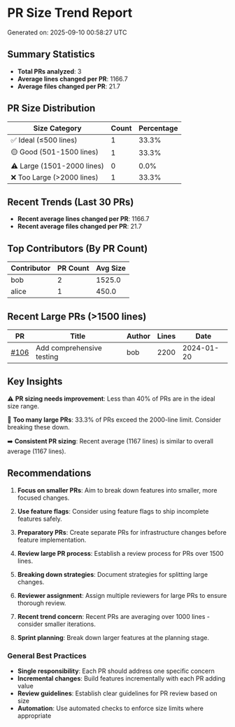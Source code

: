 # PR Size Trend Report

Generated on: 2025-09-10 00:58:27 UTC

## Summary Statistics

- **Total PRs analyzed**: 3
- **Average lines changed per PR**: 1166.7
- **Average files changed per PR**: 21.7

## PR Size Distribution

| Size Category | Count | Percentage |
|---------------|-------|------------|
| ✅ Ideal (≤500 lines) | 1 | 33.3% |
| 🟡 Good (501-1500 lines) | 1 | 33.3% |
| ⚠️ Large (1501-2000 lines) | 0 | 0.0% |
| ❌ Too Large (>2000 lines) | 1 | 33.3% |

## Recent Trends (Last 30 PRs)

- **Recent average lines changed per PR**: 1166.7
- **Recent average files changed per PR**: 21.7


## Top Contributors (By PR Count)

| Contributor | PR Count | Avg Size |
|-------------|----------|----------|
| bob | 2 | 1525.0 |
| alice | 1 | 450.0 |

## Recent Large PRs (>1500 lines)

| PR | Title | Author | Lines | Date |
|----|-------|--------|-------|------|
| [#106](https://github.com/example/repo/pull/106) | Add comprehensive testing | bob | 2200 | 2024-01-20 |

## Key Insights

⚠️ **PR sizing needs improvement**: Less than 40% of PRs are in the ideal size range.

🚨 **Too many large PRs**: 33.3% of PRs exceed the 2000-line limit. Consider breaking these down.

➡️ **Consistent PR sizing**: Recent average (1167 lines) is similar to overall average (1167 lines).


## Recommendations

1. **Focus on smaller PRs**: Aim to break down features into smaller, more focused changes.
2. **Use feature flags**: Consider using feature flags to ship incomplete features safely.
3. **Preparatory PRs**: Create separate PRs for infrastructure changes before feature implementation.

1. **Review large PR process**: Establish a review process for PRs over 1500 lines.
2. **Breaking down strategies**: Document strategies for splitting large changes.
3. **Reviewer assignment**: Assign multiple reviewers for large PRs to ensure thorough review.

1. **Recent trend concern**: Recent PRs are averaging over 1000 lines - consider smaller iterations.
2. **Sprint planning**: Break down larger features at the planning stage.

### General Best Practices

- **Single responsibility**: Each PR should address one specific concern
- **Incremental changes**: Build features incrementally with each PR adding value
- **Review guidelines**: Establish clear guidelines for PR review based on size
- **Automation**: Use automated checks to enforce size limits where appropriate

